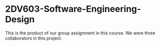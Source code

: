 # 2DV603-Software-Engineering-Design
This is the product of our group assignment in this course. We were three collaborators in this project.

